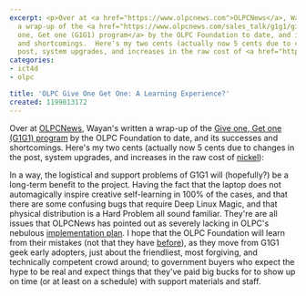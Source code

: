 ```yaml
---
excerpt: <p>Over at <a href="https://www.olpcnews.com">OLPCNews</a>, Wayan's written
  a wrap-up of the <a href="https://www.olpcnews.com/sales_talk/g1g1/give_one_get_one_olpc_success.html">Give
  one, Get one (G1G1) program</a> by the OLPC Foundation to date, and its successes
  and shortcomings.  Here's my two cents (actually now 5 cents due to changes in the
  post, system upgrades, and increases in the raw cost of <a href="https://www.olpcnews.com/sales_talk/price/olpc_uruguay_205_dollars_laptop.html">nickel</a>):</p>
categories:
- ict4d
- olpc

title: 'OLPC Give One Get One: A Learning Experience?'
created: 1199813172
---
```

<p>Over at <a href="https://www.olpcnews.com">OLPCNews</a>, Wayan's written a wrap-up of the <a href="https://www.olpcnews.com/sales_talk/g1g1/give_one_get_one_olpc_success.html">Give one, Get one (G1G1) program</a> by the OLPC Foundation to date, and its successes and shortcomings.  Here's my two cents (actually now 5 cents due to changes in the post, system upgrades, and increases in the raw cost of <a href="https://www.olpcnews.com/sales_talk/price/olpc_uruguay_205_dollars_laptop.html">nickel</a>):</p>

<p>In a way, the logistical and support problems of G1G1 will (hopefully?) be a long-term benefit to the project.  Having the fact that the laptop does not automagically inspire creative self-learning in 100% of the cases, and that there are some confusing bugs that require Deep Linux Magic, and that physical distribution is a Hard Problem all sound familiar.  They're are all issues that OLPCNews has pointed out as severely lacking in OLPC's nebulous <a href="https://www.olpcnews.com/implementation/plan/">implementation plan</a>.  I hope that the OLPC Foundation will learn from their mistakes (not that they have <a href="https://www.joncamfield.com/blog/2007.07/blasts-from-the-past.html">before</a>), as they move from G1G1 geek early adopters, just about the friendliest, most forgiving, and technically competent crowd around; to government buyers who expect the hype to be real and expect things that they've paid big bucks for to show up on time (or at least on a schedule) with support materials and staff.</p>
